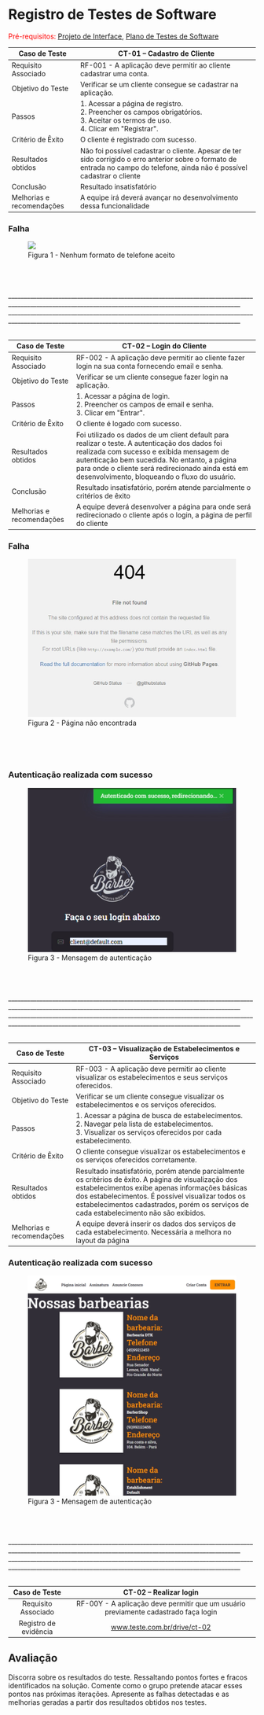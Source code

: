 # Registro de Testes de Software

<span style="color:red">Pré-requisitos: <a href="3-Projeto de Interface.md"> Projeto de Interface</a></span>, <a href="8-Plano de Testes de Software.md"> Plano de Testes de Software</a>


| **Caso de Teste** | **CT-01 – Cadastro de Cliente** |
| --- | --- |
| Requisito Associado | RF-001 - A aplicação deve permitir ao cliente cadastrar uma conta. |
| Objetivo do Teste | Verificar se um cliente consegue se cadastrar na aplicação. |
| Passos | 1. Acessar a página de registro.<br> 2. Preencher os campos obrigatórios.<br> 3. Aceitar os termos de uso.<br> 4. Clicar em "Registrar". |
| Critério de Êxito | O cliente é registrado com sucesso. |
|Resultados obtidos | Não foi possível cadastrar o cliente. Apesar de ter sido corrigido o erro anterior sobre o formato de entrada no campo do telefone, ainda não é possível cadastrar o cliente   |
| Conclusão | Resultado insatisfatório | 
|Melhorias e recomendações| A equipe irá deverá avançar no desenvolvimento dessa funcionalidade |


<h3><b>Falha</b></h3>
<figure>
    <img src="https://github.com/ICEI-PUC-Minas-PMV-ADS/pmv-ads-2024-1-e2-proj-int-t9-pmv-ads-2024-1-e2-proj-barberease/blob/main/docs/img/IMG_20240512_234252_535.jpg">
    <figcaption>Figura 1 - Nenhum formato de telefone aceito</figure><br>
</figure>
<br><br>
        ________________________________________________________________________________________________________________________________________________________
        ________________________________________________________________________________________________________________________________________________________
<br><br>

| **Caso de Teste** | **CT-02 – Login do Cliente** |
| --- | --- |
| Requisito Associado | RF-002 - A aplicação deve permitir ao cliente fazer login na sua conta fornecendo email e senha. |
| Objetivo do Teste | Verificar se um cliente consegue fazer login na aplicação. |
| Passos | 1. Acessar a página de login.<br> 2. Preencher os campos de email e senha.<br> 3. Clicar em "Entrar".<br> |
| Critério de Êxito | O cliente é logado com sucesso. |
|Resultados obtidos | Foi utilizado os dados de um client default para realizar o teste. A autenticação dos dados foi realizada com sucesso e exibida mensagem de autenticação bem sucedida. No entanto, a página para onde o cliente será redirecionado ainda está em desenvolvimento, bloqueando o fluxo do usuário.|
| Conclusão | Resultado insatisfatório, porém atende parcialmente o critérios de êxito|
|Melhorias e recomendações| A equipe deverá desenvolver a página para onde será redirecionado o cliente após o login, a página de perfil do cliente |

<h3><b>Falha</b></h3>
<figure>
    <img src="https://github.com/ICEI-PUC-Minas-PMV-ADS/pmv-ads-2024-1-e2-proj-int-t9-pmv-ads-2024-1-e2-proj-barberease/blob/main/docs/img/Falha%20CTS2.jpeg">
    <figcaption>Figura 2 - Página não encontrada </figure><br>
</figure>
<br><br>
<h3><b>Autenticação realizada com sucesso</b></h3>
<figure>
    <img src="https://github.com/ICEI-PUC-Minas-PMV-ADS/pmv-ads-2024-1-e2-proj-int-t9-pmv-ads-2024-1-e2-proj-barberease/blob/main/docs/img/CTS2.png">
    <figcaption>Figura 3 - Mensagem de autenticação </figure><br>
</figure>
<br><br>
        ________________________________________________________________________________________________________________________________________________________
        ________________________________________________________________________________________________________________________________________________________
<br><br>

| **Caso de Teste** | **CT-03 – Visualização de Estabelecimentos e Serviços** |
| --- | --- |
| Requisito Associado | RF-003 - A aplicação deve permitir ao cliente visualizar os estabelecimentos e seus serviços oferecidos. |
| Objetivo do Teste | Verificar se um cliente consegue visualizar os estabelecimentos e os serviços oferecidos. |
| Passos | 1. Acessar a página de busca de estabelecimentos.<br> 2. Navegar pela lista de estabelecimentos.<br> 3. Visualizar os serviços oferecidos por cada estabelecimento.<br> |
| Critério de Êxito | O cliente consegue visualizar os estabelecimentos e os serviços oferecidos corretamente. |
|Resultados obtidos | Resultado insatisfatório, porém atende parcialmente os critérios de êxito. A página de visualização dos estabelecimentos exibe apenas informações básicas dos estabelecimentos. É possível visualizar todos os estabelecimentos cadastrados, porém os serviços de cada estabelecimento não são exibidos.|
|Melhorias e recomendações | A equipe deverá inserir os dados dos serviços de cada estabelecimento. Necessária a melhora no layout da página | 


<h3><b>Autenticação realizada com sucesso</b></h3>
<figure>
    <img src="https://github.com/ICEI-PUC-Minas-PMV-ADS/pmv-ads-2024-1-e2-proj-int-t9-pmv-ads-2024-1-e2-proj-barberease/blob/main/docs/img/CTS%203.jpeg">
    <figcaption>Figura 3 - Mensagem de autenticação </figure><br>
</figure>
<br><br>
        ________________________________________________________________________________________________________________________________________________________
        ________________________________________________________________________________________________________________________________________________________
<br><br>









| **Caso de Teste** 	| **CT-02 – Realizar login** 	|
|:---:	|:---:	|
|	Requisito Associado 	| RF-00Y - A aplicação deve permitir que um usuário previamente cadastrado faça login |
|Registro de evidência | www.teste.com.br/drive/ct-02 |

## Avaliação

Discorra sobre os resultados do teste. Ressaltando pontos fortes e fracos identificados na solução. Comente como o grupo pretende atacar esses pontos nas próximas iterações. Apresente as falhas detectadas e as melhorias geradas a partir dos resultados obtidos nos testes.
